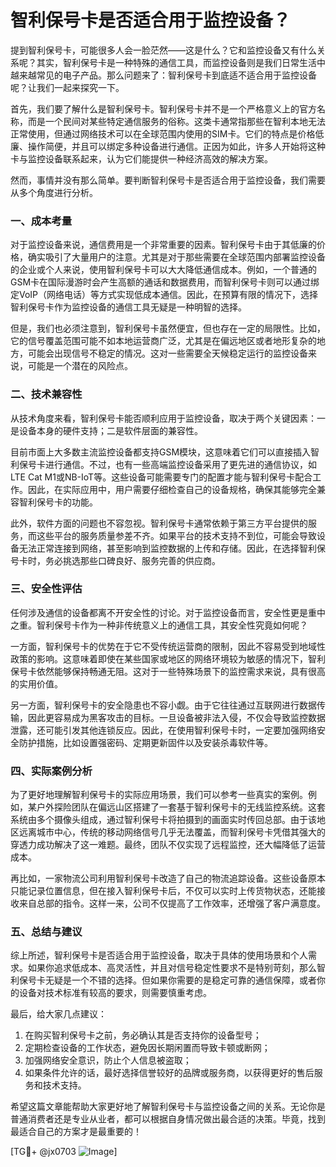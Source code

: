 # 智利保号卡是否适合用于监控设备？

提到智利保号卡，可能很多人会一脸茫然——这是什么？它和监控设备又有什么关系呢？其实，智利保号卡是一种特殊的通信工具，而监控设备则是我们日常生活中越来越常见的电子产品。那么问题来了：智利保号卡到底适不适合用于监控设备呢？让我们一起来探究一下。

首先，我们要了解什么是智利保号卡。智利保号卡并不是一个严格意义上的官方名称，而是一个民间对某些特定通信服务的俗称。这类卡通常指那些在智利本地无法正常使用，但通过网络技术可以在全球范围内使用的SIM卡。它们的特点是价格低廉、操作简便，并且可以绑定多种设备进行通信。正因为如此，许多人开始将这种卡与监控设备联系起来，认为它们能提供一种经济高效的解决方案。

然而，事情并没有那么简单。要判断智利保号卡是否适合用于监控设备，我们需要从多个角度进行分析。

### 一、成本考量

对于监控设备来说，通信费用是一个非常重要的因素。智利保号卡由于其低廉的价格，确实吸引了大量用户的注意。尤其是对于那些需要在全球范围内部署监控设备的企业或个人来说，使用智利保号卡可以大大降低通信成本。例如，一个普通的GSM卡在国际漫游时会产生高额的通话和数据费用，而智利保号卡则可以通过绑定VoIP（网络电话）等方式实现低成本通信。因此，在预算有限的情况下，选择智利保号卡作为监控设备的通信工具无疑是一种明智的选择。

但是，我们也必须注意到，智利保号卡虽然便宜，但也存在一定的局限性。比如，它的信号覆盖范围可能不如本地运营商广泛，尤其是在偏远地区或者地形复杂的地方，可能会出现信号不稳定的情况。这对一些需要全天候稳定运行的监控设备来说，可能是一个潜在的风险点。

### 二、技术兼容性

从技术角度来看，智利保号卡能否顺利应用于监控设备，取决于两个关键因素：一是设备本身的硬件支持；二是软件层面的兼容性。

目前市面上大多数主流监控设备都支持GSM模块，这意味着它们可以直接插入智利保号卡进行通信。不过，也有一些高端监控设备采用了更先进的通信协议，如LTE Cat M1或NB-IoT等。这些设备可能需要专门的配置才能与智利保号卡配合工作。因此，在实际应用中，用户需要仔细检查自己的设备规格，确保其能够完全兼容智利保号卡的功能。

此外，软件方面的问题也不容忽视。智利保号卡通常依赖于第三方平台提供的服务，而这些平台的服务质量参差不齐。如果平台的技术支持不到位，可能会导致设备无法正常连接到网络，甚至影响到监控数据的上传和存储。因此，在选择智利保号卡时，务必挑选那些口碑良好、服务完善的供应商。

### 三、安全性评估

任何涉及通信的设备都离不开安全性的讨论。对于监控设备而言，安全性更是重中之重。智利保号卡作为一种非传统意义上的通信工具，其安全性究竟如何呢？

一方面，智利保号卡的优势在于它不受传统运营商的限制，因此不容易受到地域性政策的影响。这意味着即使在某些国家或地区的网络环境较为敏感的情况下，智利保号卡依然能够保持畅通无阻。这对于一些特殊场景下的监控需求来说，具有很高的实用价值。

另一方面，智利保号卡的安全隐患也不容小觑。由于它往往通过互联网进行数据传输，因此更容易成为黑客攻击的目标。一旦设备被非法入侵，不仅会导致监控数据泄露，还可能引发其他连锁反应。因此，在使用智利保号卡时，一定要加强网络安全防护措施，比如设置强密码、定期更新固件以及安装杀毒软件等。

### 四、实际案例分析

为了更好地理解智利保号卡的实际应用场景，我们可以参考一些真实的案例。例如，某户外探险团队在偏远山区搭建了一套基于智利保号卡的无线监控系统。这套系统由多个摄像头组成，通过智利保号卡将拍摄到的画面实时传回总部。由于该地区远离城市中心，传统的移动网络信号几乎无法覆盖，而智利保号卡凭借其强大的穿透力成功解决了这一难题。最终，团队不仅实现了远程监控，还大幅降低了运营成本。

再比如，一家物流公司利用智利保号卡改造了自己的物流追踪设备。这些设备原本只能记录位置信息，但在接入智利保号卡后，不仅可以实时上传货物状态，还能接收来自总部的指令。这样一来，公司不仅提高了工作效率，还增强了客户满意度。

### 五、总结与建议

综上所述，智利保号卡是否适合用于监控设备，取决于具体的使用场景和个人需求。如果你追求低成本、高灵活性，并且对信号稳定性要求不是特别苛刻，那么智利保号卡无疑是一个不错的选择。但如果你需要的是稳定可靠的通信保障，或者你的设备对技术标准有较高的要求，则需要慎重考虑。

最后，给大家几点建议：
1. 在购买智利保号卡之前，务必确认其是否支持你的设备型号；
2. 定期检查设备的工作状态，避免因长期闲置而导致卡顿或断网；
3. 加强网络安全意识，防止个人信息被盗取；
4. 如果条件允许的话，最好选择信誉较好的品牌或服务商，以获得更好的售后服务和技术支持。

希望这篇文章能帮助大家更好地了解智利保号卡与监控设备之间的关系。无论你是普通消费者还是专业从业者，都可以根据自身情况做出最合适的决策。毕竟，找到最适合自己的方案才是最重要的！

[TG💪+ @jx0703 ![Image](https://github.com/user-attachments/assets/dbca1d08-cadb-493c-b0ec-ad6f7a83f270)]